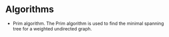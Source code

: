 # Algorithms

* Prim algorithm. The Prim algorithm is used to find the minimal spanning tree for a weighted undirected graph.

